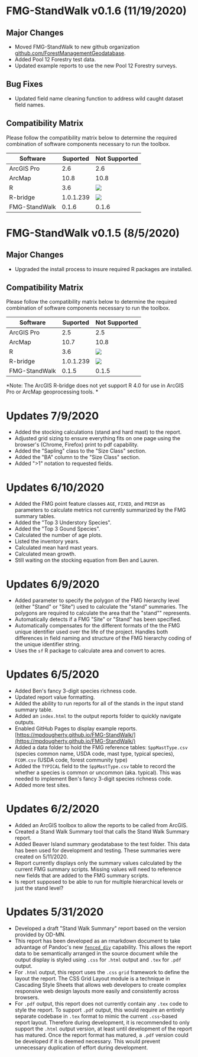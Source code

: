 # FMG-StandWalk v0.1.6 (11/19/2020)

## Major Changes
* Moved FMG-StandWalk to new github organization [github.com/ForestManagementGeodatabase](https://github.com/ForestManagementGeodatabase). 
* Added Pool 12 Forestry test data. 
* Updated example reports to use the new Pool 12 Forestry surveys. 

## Bug Fixes
* Updated field name cleaning function to address wild caught dataset field names.

## Compatibility Matrix
Please follow the compatibility matrix below to determine the required combination of software components necessary to run the toolbox. 

Software        |Suported  |Not Supported
---             |---       |---          
ArcGIS Pro      |2.6       |2.6          
ArcMap          |10.8      |10.8         
R               |3.6       |![](https://img.shields.io/badge/-4.0-red)          
R-bridge        |1.0.1.239 |![](https://img.shields.io/badge/-1.0.1.243-red)  
FMG-StandWalk   |0.1.6     |0.1.6             


# FMG-StandWalk v0.1.5 (8/5/2020)

## Major Changes
* Upgraded the install process to insure required R packages are installed. 

## Compatibility Matrix
Please follow the compatibility matrix below to determine the required combination of software components necessary to run the toolbox. 

Software        |Suported  |Not Supported
---             |---       |---          
ArcGIS Pro      |2.5       |2.5          
ArcMap          |10.7      |10.8         
R               |3.6       |![](https://img.shields.io/badge/-4.0-red)          
R-bridge        |1.0.1.239 |![](https://img.shields.io/badge/-1.0.1.241-red)  
FMG-StandWalk   |0.1.5     |0.1.5             

*Note: The ArcGIS R-bridge does not yet support R 4.0 for use in ArcGIS Pro or ArcMap geoprocessing tools. *


# Updates 7/9/2020
* Added the stocking calculations (stand and hard mast) to the report.
* Adjusted grid sizing to ensure everything fits on one page using the browser's (Chrome, Firefox) print to pdf capability. 
* Added the "Sapling" class to the "Size Class" section. 
* Added the "BA" column to the "Size Class" section. 
* Added ">1" notation to requested fields. 


# Updates 6/10/2020
* Added the FMG point feature classes `AGE`, `FIXED`, and `PRISM` as parameters to  calculate metrics not currently summarized by the FMG summary tables. 
* Added the "Top 3 Understory Species". 
* Added the "Top 3 Gound Species". 
* Calculated the number of age plots.
* Listed the inventory years.
* Calculated mean hard mast years. 
* Calculated mean growth. 
* Still waiting on the stocking equation from Ben and Lauren. 


# Updates 6/9/2020
* Added parameter to specify the polygon of the FMG hierarchy level (either "Stand" or "Site") used to calculate the "stand" summaries. The polygons are required to calculate the area that the "stand"" represents. 
* Automatically detects if a FMG "Site" or "Stand" has been specified. 
* Automatically compensates for the different formats of the the FMG unique identifier used over the life of the project. Handles both differences in field naming and structure of the FMG hierarchy coding of the unique identifier string. 
* Uses the `sf` R package to calculate area and convert to acres.


# Updates 6/5/2020
* Added Ben's fancy 3-digit species richness code. 
* Updated report value formatting. 
* Added the ability to run reports for all of the stands in the input stand summary table. 
* Added an `index.html` to the output reports folder to quickly navigate outputs. 
* Enabled GitHub Pages to display example reports. [https://mpdougherty.github.io/FMG-StandWalk/](https://mpdougherty.github.io/FMG-StandWalk/)
* Added a data folder to hold the FMG reference tables: `SppMastType.csv` (species common name, USDA code, mast type, typical species), `FCOM.csv` (USDA code, forest community type)
* Added the `TYPICAL` field to the `SppMastType.csv` table to record the whether a species is common or uncommon (aka. typical). This was needed to implement Ben's fancy 3-digit species richness code.  
* Added more test sites. 


# Updates 6/2/2020
* Added an ArcGIS toolbox to allow the reports to be called from ArcGIS. 
* Created a Stand Walk Summary tool that calls the Stand Walk Summary report. 
* Added Beaver Island summary geodatabase to the test folder. This data has been used for development and testing. These summaries were created on 5/11/2020. 
* Report currently displays only the summary values calculated by the current FMG summary scripts. Missing values will need to reference new fields that are added to the FMG summary scripts. 
* Is report supposed to be able to run for multiple hierarchical levels or just the stand level?


# Updates 5/31/2020
* Developed a draft "Stand Walk Summary" report based on the version provided by OD-MN.
* This report has been developed as an rmarkdown document to take advantage of Pandoc's new [`fenced_div`](https://bookdown.org/yihui/rmarkdown-cookbook/custom-blocks.html) capability. This allows the report data to be semantically arranged in the source document while the output display is styled using `.css` for `.html` output and `.tex` for `.pdf` output. 
* For `.html` output, this report uses the `.css` `grid` framework to define the layout the report. The CSS Grid Layout module is a technique in Cascading Style Sheets that allows web developers to create complex responsive web design layouts more easily and consistently across browsers.
* For `.pdf` output, this report does not currently contain any `.tex` code to style the report. To support `.pdf` output, this would require an entirely separate codebase in `.tex` format to mimic the current `.css`-based report layout. Therefore during development, it is recommended to only support the `.html` output version, at least until development of the report has matured. Once the report format has matured, a `.pdf` version could be developed if it is deemed necessary. This would prevent unnecessary duplication of effort during development. 

